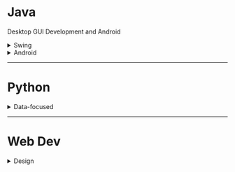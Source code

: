 # **Java**
Desktop GUI Development and Android
<details>
  <summary>Swing</summary>
  
  1. <a href="https://app.pluralsight.com/library/courses/mastering-java-swing-part1/table-of-contents"> Java Swing: CaveOfProgramming</a>
  2. <a href="https://learning.oreilly.com/library/view/beginning-java-8/9781430266624/"> Swing and JDBC </a>
</details>

<details>
  <summary>Android</summary>
  
   1. <a href="https://wares.commonsware.com/app/internal/catalog">CommonsWare</a>
   2. <a href="https://learning.oreilly.com/library/view/learning-java-by/9781788839150/">Building Android Games</a>
</details>

***

# **Python**
<details>
  <summary>Data-focused</summary>
  
1. <a href="https://learning.oreilly.com/videos/-/9781492050544/continue">Data Science Conference</a>
2. <a href="https://learning.oreilly.com/library/view/automate-the-boring/9781457189906/">Automate The Boring Stuff</a>
3. <a href="https://www.datacamp.com/home">Data Camp</a>
4. <a href="https://classroom.udacity.com/nanodegrees/nd185/syllabus/core-curriculum">Deep Learning Nanodegree</a>
</details>

***

# **Web Dev**
<details>
  <summary>Design</summary>
  
1. <a href="https://learning.oreilly.com/library/view/build-your-own/9780987090850/">HTML & CSS the right way</a>
</details>
